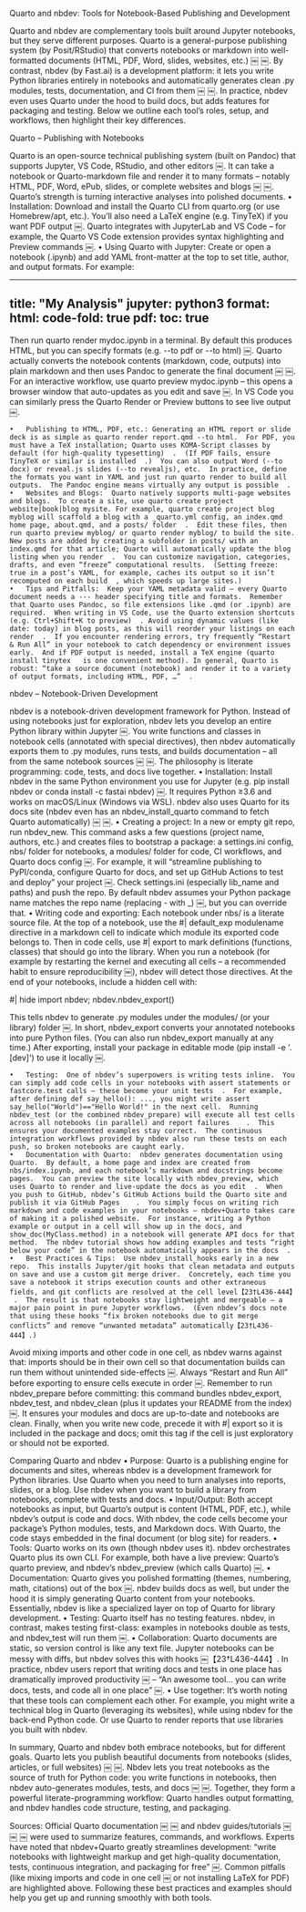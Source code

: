 Quarto and nbdev: Tools for Notebook-Based Publishing and Development

Quarto and nbdev are complementary tools built around Jupyter notebooks, but they serve different purposes. Quarto is a general-purpose publishing system (by Posit/RStudio) that converts notebooks or markdown into well-formatted documents (HTML, PDF, Word, slides, websites, etc.) ￼ ￼. By contrast, nbdev (by Fast.ai) is a development platform: it lets you write Python libraries entirely in notebooks and automatically generates clean .py modules, tests, documentation, and CI from them ￼ ￼. In practice, nbdev even uses Quarto under the hood to build docs, but adds features for packaging and testing. Below we outline each tool’s roles, setup, and workflows, then highlight their key differences.

Quarto – Publishing with Notebooks

Quarto is an open-source technical publishing system (built on Pandoc) that supports Jupyter, VS Code, RStudio, and other editors ￼.  It can take a notebook or Quarto-markdown file and render it to many formats – notably HTML, PDF, Word, ePub, slides, or complete websites and blogs ￼ ￼. Quarto’s strength is turning interactive analyses into polished documents.
	•	Installation: Download and install the Quarto CLI from quarto.org (or use Homebrew/apt, etc.).  You’ll also need a LaTeX engine (e.g. TinyTeX) if you want PDF output ￼.  Quarto integrates with JupyterLab and VS Code – for example, the Quarto VS Code extension provides syntax highlighting and Preview commands ￼.
	•	Using Quarto with Jupyter: Create or open a notebook (.ipynb) and add YAML front-matter at the top to set title, author, and output formats.  For example:

---
title: "My Analysis"
jupyter: python3
format:
  html: 
    code-fold: true
  pdf: 
    toc: true
---

Then run quarto render mydoc.ipynb in a terminal.  By default this produces HTML, but you can specify formats (e.g. --to pdf or --to html) ￼.  Quarto actually converts the notebook contents (markdown, code, outputs) into plain markdown and then uses Pandoc to generate the final document ￼ ￼.  For an interactive workflow, use quarto preview mydoc.ipynb – this opens a browser window that auto-updates as you edit and save ￼. In VS Code you can similarly press the Quarto Render or Preview buttons to see live output ￼.

	•	Publishing to HTML, PDF, etc.: Generating an HTML report or slide deck is as simple as quarto render report.qmd --to html.  For PDF, you must have a TeX installation; Quarto uses KOMA-Script classes by default (for high-quality typesetting) ￼.  (If PDF fails, ensure TinyTeX or similar is installed ￼.)  You can also output Word (--to docx) or reveal.js slides (--to revealjs), etc.  In practice, define the formats you want in YAML and just run quarto render to build all outputs.  The Pandoc engine means virtually any output is possible ￼.
	•	Websites and Blogs:  Quarto natively supports multi-page websites and blogs.  To create a site, use quarto create project website|book|blog mysite. For example, quarto create project blog myblog will scaffold a blog with a _quarto.yml config, an index.qmd home page, about.qmd, and a posts/ folder ￼.  Edit these files, then run quarto preview myblog/ or quarto render myblog/ to build the site.  New posts are added by creating a subfolder in posts/ with an index.qmd for that article; Quarto will automatically update the blog listing when you render ￼.  You can customize navigation, categories, drafts, and even “freeze” computational results.  (Setting freeze: true in a post’s YAML, for example, caches its output so it isn’t recomputed on each build ￼, which speeds up large sites.)
	•	Tips and Pitfalls:  Keep your YAML metadata valid – every Quarto document needs a --- header specifying title and formats.  Remember that Quarto uses Pandoc, so file extensions like .qmd (or .ipynb) are required.  When writing in VS Code, use the Quarto extension shortcuts (e.g. Ctrl+Shift+K to preview) ￼. Avoid using dynamic values (like date: today) in blog posts, as this will reorder your listings on each render ￼.  If you encounter rendering errors, try frequently “Restart & Run All” in your notebook to catch dependency or environment issues early.  And if PDF output is needed, install a TeX engine (quarto install tinytex ￼ is one convenient method). In general, Quarto is robust: “take a source document (notebook) and render it to a variety of output formats, including HTML, PDF, …” ￼.

nbdev – Notebook-Driven Development

nbdev is a notebook-driven development framework for Python.  Instead of using notebooks just for exploration, nbdev lets you develop an entire Python library within Jupyter ￼.  You write functions and classes in notebook cells (annotated with special directives), then nbdev automatically exports them to .py modules, runs tests, and builds documentation – all from the same notebook sources ￼ ￼.  The philosophy is literate programming: code, tests, and docs live together.
	•	Installation:  Install nbdev in the same Python environment you use for Jupyter (e.g. pip install nbdev or conda install -c fastai nbdev) ￼.  It requires Python ≥3.6 and works on macOS/Linux (Windows via WSL).  nbdev also uses Quarto for its docs site (nbdev even has an nbdev_install_quarto command to fetch Quarto automatically) ￼ ￼.
	•	Creating a project:  In a new or empty git repo, run nbdev_new.  This command asks a few questions (project name, authors, etc.) and creates files to bootstrap a package: a settings.ini config, nbs/ folder for notebooks, a modules/ folder for code, CI workflows, and Quarto docs config ￼.  For example, it will “streamline publishing to PyPI/conda, configure Quarto for docs, and set up GitHub Actions to test and deploy” your project ￼.  Check settings.ini (especially lib_name and paths) and push the repo.  By default nbdev assumes your Python package name matches the repo name (replacing - with _) ￼, but you can override that.
	•	Writing code and exporting:  Each notebook under nbs/ is a literate source file.  At the top of a notebook, use the #| default_exp modulename directive in a markdown cell to indicate which module its exported code belongs to.  Then in code cells, use #| export to mark definitions (functions, classes) that should go into the library.  When you run a notebook (for example by restarting the kernel and executing all cells – a recommended habit to ensure reproducibility ￼), nbdev will detect those directives.  At the end of your notebooks, include a hidden cell with:

#| hide
import nbdev; nbdev.nbdev_export()

This tells nbdev to generate .py modules under the modules/ (or your library) folder ￼.  In short, nbdev_export converts your annotated notebooks into pure Python files.  (You can also run nbdev_export manually at any time.)  After exporting, install your package in editable mode (pip install -e '.[dev]') to use it locally ￼.

	•	Testing:  One of nbdev’s superpowers is writing tests inline.  You can simply add code cells in your notebooks with assert statements or fastcore.test calls – these become your unit tests ￼.  For example, after defining def say_hello(): ..., you might write assert say_hello("World")=="Hello World!" in the next cell.  Running nbdev_test (or the combined nbdev_prepare) will execute all test cells across all notebooks (in parallel) and report failures ￼ ￼.  This ensures your documented examples stay correct.  The continuous integration workflows provided by nbdev also run these tests on each push, so broken notebooks are caught early.
	•	Documentation with Quarto:  nbdev generates documentation using Quarto.  By default, a home page and index are created from nbs/index.ipynb, and each notebook’s markdown and docstrings become pages.  You can preview the site locally with nbdev_preview, which uses Quarto to render and live-update the docs as you edit ￼.  When you push to GitHub, nbdev’s GitHub Actions build the Quarto site and publish it via GitHub Pages ￼ ￼.  You simply focus on writing rich markdown and code examples in your notebooks – nbdev+Quarto takes care of making it a polished website.  For instance, writing a Python example or output in a cell will show up in the docs, and show_doc(MyClass.method) in a notebook will generate API docs for that method.  The nbdev tutorial shows how adding examples and tests “right below your code” in the notebook automatically appears in the docs ￼.
	•	Best Practices & Tips:  Use nbdev_install_hooks early in a new repo.  This installs Jupyter/git hooks that clean metadata and outputs on save and use a custom git merge driver.  Concretely, each time you save a notebook it strips execution counts and other extraneous fields, and git conflicts are resolved at the cell level【23†L436-444】 ￼.  The result is that notebooks stay lightweight and mergeable – a major pain point in pure Jupyter workflows.  (Even nbdev’s docs note that using these hooks “fix broken notebooks due to git merge conflicts” and remove “unwanted metadata” automatically【23†L436-444】.)
Avoid mixing imports and other code in one cell, as nbdev warns against that: imports should be in their own cell so that documentation builds can run them without unintended side-effects ￼.  Always “Restart and Run All” before exporting to ensure cells execute in order ￼.  Remember to run nbdev_prepare before committing: this command bundles nbdev_export, nbdev_test, and nbdev_clean (plus it updates your README from the index) ￼.  It ensures your modules and docs are up-to-date and notebooks are clean. Finally, when you write new code, precede it with #| export so it is included in the package and docs; omit this tag if the cell is just exploratory or should not be exported.

Comparing Quarto and nbdev
	•	Purpose: Quarto is a publishing engine for documents and sites, whereas nbdev is a development framework for Python libraries.  Use Quarto when you need to turn analyses into reports, slides, or a blog.  Use nbdev when you want to build a library from notebooks, complete with tests and docs.
	•	Input/Output: Both accept notebooks as input, but Quarto’s output is content (HTML, PDF, etc.), while nbdev’s output is code and docs.  With nbdev, the code cells become your package’s Python modules, tests, and Markdown docs.  With Quarto, the code stays embedded in the final document (or blog site) for readers.
	•	Tools: Quarto works on its own (though nbdev uses it).  nbdev orchestrates Quarto plus its own CLI.  For example, both have a live preview: Quarto’s quarto preview, and nbdev’s nbdev_preview (which calls Quarto) ￼.
	•	Documentation: Quarto gives you polished formatting (themes, numbering, math, citations) out of the box ￼.  nbdev builds docs as well, but under the hood it is simply generating Quarto content from your notebooks.  Essentially, nbdev is like a specialized layer on top of Quarto for library development.
	•	Testing: Quarto itself has no testing features.  nbdev, in contrast, makes testing first-class: examples in notebooks double as tests, and nbdev_test will run them ￼.
	•	Collaboration: Quarto documents are static, so version control is like any text file.  Jupyter notebooks can be messy with diffs, but nbdev solves this with hooks ￼【23†L436-444】.  In practice, nbdev users report that writing docs and tests in one place has dramatically improved productivity ￼ – “An awesome tool… you can write docs, tests, and code all in one place” ￼.
	•	Use together: It’s worth noting that these tools can complement each other. For example, you might write a technical blog in Quarto (leveraging its websites), while using nbdev for the back-end Python code. Or use Quarto to render reports that use libraries you built with nbdev.

In summary, Quarto and nbdev both embrace notebooks, but for different goals. Quarto lets you publish beautiful documents from notebooks (slides, articles, or full websites) ￼ ￼. Nbdev lets you treat notebooks as the source of truth for Python code: you write functions in notebooks, then nbdev auto-generates modules, tests, and docs ￼ ￼. Together, they form a powerful literate-programming workflow: Quarto handles output formatting, and nbdev handles code structure, testing, and packaging.

Sources: Official Quarto documentation ￼ ￼ and nbdev guides/tutorials ￼ ￼ ￼ were used to summarize features, commands, and workflows. Experts have noted that nbdev+Quarto greatly streamlines development: “write notebooks with lightweight markup and get high-quality documentation, tests, continuous integration, and packaging for free” ￼. Common pitfalls (like mixing imports and code in one cell ￼ or not installing LaTeX for PDF) are highlighted above. Following these best practices and examples should help you get up and running smoothly with both tools.